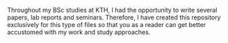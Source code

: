 Throughout my BSc studies at KTH, I had the opportunity to write several papers, lab reports and seminars. Therefore, I have created this repository exclusively for this type of files so that you as a reader can get better accustomed with my work and study approaches.
